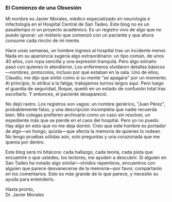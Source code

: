 <div class="post">
    <h3>El Comienzo de una Obsesión</h3>
    <p>Mi nombre es Javier Morales, médico especializado en neurología e infectología en el Hospital Central de San Tadeo. Este blog no es un pasatiempo ni un proyecto académico. Es un registro vivo de algo que no puedo ignorar: un misterio que comenzó con un paciente y que ahora consume cada rincón de mi mente.</p>
    <p>Hace unas semanas, un hombre ingresó al hospital tras un incidente menor. Nada en su apariencia sugería algo extraordinario: un tipo común, de unos 40 años, con ropa sencilla y una expresión tranquila. Pero algo extraño pasó con quienes lo atendieron. Los enfermeros olvidaron detalles básicos—nombres, protocolos, incluso por qué estaban en la sala. Uno de ellos, Claudio, me dijo que sintió como si su mente "se apagara" por un momento. Al principio, lo atribuí a la fatiga; trabajamos turnos largos aquí. Pero luego el guardia de seguridad, Roque, quedó en un estado de confusión total tras escoltarlo. Y entonces, el paciente desapareció.</p>
    <p>No dejó rastro. Los registros son vagos: un nombre genérico, "Juan Pérez", probablemente falso, y una descripción incompleta que nadie recuerda bien. Mis colegas prefieren archivarlo como un caso sin resolver, un expediente más que se pierde en el caos del hospital. Pero yo no puedo. Hay algo en esto que no me deja dormir. Creo que este hombre es portador de algo—un hongo, quizás—que afecta la memoria de quienes lo rodean. No tengo pruebas sólidas aún, solo preguntas y una corazonada que me quema por dentro.</p>
    <p>Este blog será mi bitácora: cada hallazgo, cada teoría, cada pista que encuentre o que ustedes, los lectores, me ayuden a descubrir. Si alguien en San Tadeo ha notado algo similar—olvidos repentinos, encuentros con alguien que parece desvanecerse de la memoria—por favor, compártanlo en los comentarios. Esto es más grande de lo que parece, y necesito su ayuda para entenderlo.</p>
    <p>Hasta pronto,<br>Dr. Javier Morales
